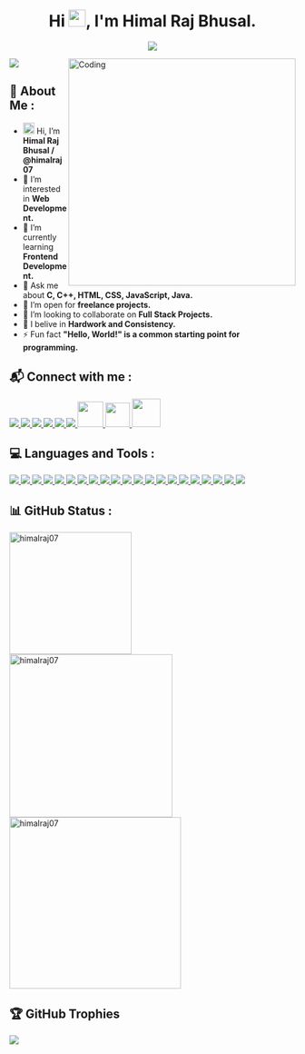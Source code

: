 <h1 align="center">Hi <a href="#"><img src="https://media.giphy.com/media/hvRJCLFzcasrR4ia7z/giphy.gif" width="30"></a>, I'm Himal Raj Bhusal.</h1>

<p align="center">
<img src="https://readme-typing-svg.demolab.com/?lines=A%20passionate%20full%20stack%20%20developer%20from%20Nepal.;Contributed%20to%2015+%2B%20real%20world%20projects;1.5+%2B%20years%20of%20coding%20experience&font=Fira%20Code&center=true&width=700&height=45&color=FF3131&vCenter=true&pause=1000&size=25" /></a>
</p>

<a href="#"><img align="right" alt="Coding" width="400" src="https://cdn.dribbble.com/users/1162077/screenshots/3848914/programmer.gif"></a>
<p align="left"> <img src="https://komarev.com/ghpvc/?username=himalraj07&label=Profile%20views&color=0e75b6&style=flat"/> </p>

## 💫 About Me :
- <a href="#"><img src="https://media.giphy.com/media/hvRJCLFzcasrR4ia7z/giphy.gif" width="20"></a> Hi, I’m **Himal Raj Bhusal / @himalraj07**
- 👀 I’m interested in **Web Development.**
- 🌱 I’m currently learning **Frontend Development.**
- 💬 Ask me about **C, C++, HTML, CSS, JavaScript, Java.**
- 👯 I’m open for **freelance projects.**
- 💞️ I’m looking to collaborate on **Full Stack Projects.**
- 🔭 I belive in **Hardwork and Consistency.**
- ⚡ Fun fact **"Hello, World!" is a common starting point for programming.**

## 📬 Connect with me :
<p align="left"> 
  <a href="https://twitter.com/himalrajbhusal"><img src="https://skillicons.dev/icons?i=twitter"> </a>
  <a href="https://www.linkedin.com/in/himalraj07/"><img src="https://skillicons.dev/icons?i=linkedin"> </a>
  <a href="https://github.com/"><img src="https://skillicons.dev/icons?i=github"> </a>
  <a href="https://www.instagram.com/"><img src="https://skillicons.dev/icons?i=instagram"> </a>
  <a href="https://discord.com/"><img src="https://skillicons.dev/icons?i=discord"> </a>
  <a href="https://stackoverflow.com/"><img src="https://skillicons.dev/icons?i=stackoverflow"> </a>
  <a href="https://www.facebook.com/Himalrajbhusal"><img src="https://upload.wikimedia.org/wikipedia/commons/b/b8/2021_Facebook_icon.svg" height="45"/> </a>
  <a href="https://leetcode.com/"><img src="https://raw.githubusercontent.com/rahuldkjain/github-profile-readme-generator/master/src/images/icons/Social/leet-code.svg" height="43"/> </a>
  <a href="https://www.youtube.com/@UntilEndGaming"><img src="https://raw.githubusercontent.com/rahuldkjain/github-profile-readme-generator/master/src/images/icons/Social/youtube.svg" height="50" width="50" /> </a>
</p>

## 💻 Languages and Tools :
<p align="left"> 
  <a href="https://github.com/himalraj07?tab=repositories&q=c+programming&type=&language=&sort="><img src="https://skillicons.dev/icons?i=c"> </a> 
  <a href="https://github.com/himalraj07?tab=repositories&q=cpp&type=&language=&sort="><img src="https://skillicons.dev/icons?i=cpp"> </a> 
  <a href="https://github.com/himalraj07?tab=repositories&q=html&type=&language=&sort="><img src="https://skillicons.dev/icons?i=html"> </a> 
  <a href="https://github.com/himalraj07?tab=repositories&q=css&type=&language=&sort="><img src="https://skillicons.dev/icons?i=css"> </a> 
  <a href="https://github.com/himalraj07?tab=repositories&q=javascript&type=&language=&sort="><img src="https://skillicons.dev/icons?i=js"> </a> 
  <a href="https://github.com/himalraj07?tab=repositories&q=bootstrap&type=&language=&sort="><img src="https://skillicons.dev/icons?i=bootstrap"> </a> 
  <a href="https://github.com/himalraj07?tab=repositories&q=sass&type=&language=&sort="><img src="https://skillicons.dev/icons?i=sass"> </a> 
  <a href="https://github.com/himalraj07?tab=repositories&q=react&type=&language=&sort="><img src="https://skillicons.dev/icons?i=react"> </a> 
  <a href="https://github.com/himalraj07?tab=repositories&q=angular&type=&language=&sort="><img src="https://skillicons.dev/icons?i=angular"> </a> 
  <a href="https://github.com/himalraj07?tab=repositories&q=nodejs&type=&language=&sort="><img src="https://skillicons.dev/icons?i=nodejs"> </a> 
  <a href="https://github.com/himalraj07?tab=repositories&q=express&type=&language=&sort="><img src="https://skillicons.dev/icons?i=express"> </a> 
  <a href="https://github.com/himalraj07?tab=repositories&q=python&type=&language=&sort="><img src="https://skillicons.dev/icons?i=python"> </a> 
  <a href="https://github.com/himalraj07?tab=repositories&q=mongodb&type=&language=&sort="><img src="https://skillicons.dev/icons?i=mongodb"> </a> 
  <a href="https://github.com/himalraj07?tab=repositories&q=mysql&type=&language=&sort="><img src="https://skillicons.dev/icons?i=mysql"> </a> 
  <a href="https://github.com/himalraj07?tab=repositories&q=vscode&type=&language=&sort="><img src="https://skillicons.dev/icons?i=vscode"> </a> 
  <a href="https://github.com/himalraj07?tab=repositories&q=visualstudio&type=&language=&sort="><img src="https://skillicons.dev/icons?i=visualstudio"> </a> 
  <a href="https://github.com/himalraj07?tab=repositories&q=replit&type=&language=&sort="><img src="https://skillicons.dev/icons?i=replit"> </a> 
  <a href="https://github.com/himalraj07?tab=repositories&q=github&type=&language=&sort="><img src="https://skillicons.dev/icons?i=github"> </a> 
  <a href="https://github.com/himalraj07?tab=repositories&q=stackoverflow&type=&language=&sort="><img src="https://skillicons.dev/icons?i=stackoverflow"> </a> 
  <a href="https://github.com/himalraj07?tab=repositories&q=git&type=&language=&sort="><img src="https://skillicons.dev/icons?i=git"> </a> 
  <a href="https://github.com/himalraj07?tab=repositories&q=figma&type=&language=&sort="><img src="https://skillicons.dev/icons?i=figma"> </a>   
</p>

## 📊 GitHub Status :
<p><img align="left" width="215px" src="https://github-readme-stats.vercel.app/api/top-langs/?username=himalraj07&theme=radical&hide_border=false&include_all_commits=true&count_private=true&layout=compact" alt="himalraj07"/></p>
<p><img align="left" width="287px" src="https://github-readme-stats.vercel.app/api?username=himalraj07&show_icons=true&theme=radical&hide_border=false&include_all_commits=true&count_private=true" alt="himalraj07"/></p>
<p><img align="center" width="302px" src="https://github-readme-streak-stats.herokuapp.com/?user=himalraj07&theme=dark&hide_border=false" alt="himalraj07"/></p>

## 🏆 GitHub Trophies
![](https://github-profile-trophy.vercel.app/?username=himalraj07&theme=radical&no-frame=false&no-bg=false&margin-w=4)

